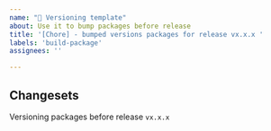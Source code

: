 ```yaml
---
name: "🚀 Versioning template"
about: Use it to bump packages before release
title: '[Chore] - bumped versions packages for release vx.x.x '
labels: 'build-package'
assignees: ''

---
```


<!-- Please check the steps of "Versioning with changset" section in RELEASE.md-->
## Changesets

Versioning packages before release `vx.x.x`
